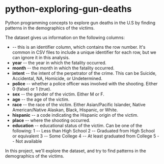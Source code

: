 # python-exploring-gun-deaths

Python programming concepts to explore gun deaths in the U.S by finding patterns in the demographics of the victims.

The dataset gives us information on the following columns: 

-  -- this is an identifier column, which contains the row number. It's common in CSV files to include a unique identifier for each row, but we can ignore it in this analysis.
- **year** -- the year in which the fatality occurred.
- **month** -- the month in which the fatality occurred.
- **intent** -- the intent of the perpetrator of the crime. This can be Suicide, Accidental, NA, Homicide, or Undetermined.
- **police** -- whether a police officer was involved with the shooting. Either 0 (false) or 1 (true).
- **sex** -- the gender of the victim. Either M or F.
- **age** -- the age of the victim.
- **race** -- the race of the victim. Either Asian/Pacific Islander, Native American/Native Alaskan, Black, Hispanic, or White.
- **hispanic** -- a code indicating the Hispanic origin of the victim.
- **place** -- where the shooting occurred. 
- **education** -- educational status of the victim. Can be one of the following:
1 -- Less than High School
2 -- Graduated from High School or equivalent
3 -- Some College
4 -- At least graduated from College
5 -- Not available

In this project, we'll explore the dataset, and try to find patterns in the demographics of the victims. 

